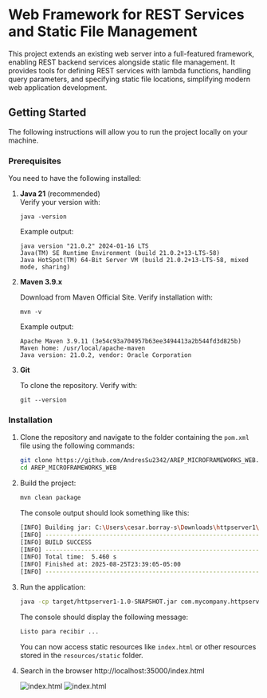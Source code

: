 # Web Framework for REST Services and Static File Management

This project extends an existing web server into a full-featured framework, enabling REST backend services alongside static file management. It provides tools for defining REST services with lambda functions, handling query parameters, and specifying static file locations, simplifying modern web application development.


## Getting Started

The following instructions will allow you to run the project locally on your machine.

### Prerequisites

You need to have the following installed:

1. **Java 21** (recommended)  
   Verify your version with:

   ```
   java -version
    ```
   Example output:

    ```
    java version "21.0.2" 2024-01-16 LTS
    Java(TM) SE Runtime Environment (build 21.0.2+13-LTS-58)
    Java HotSpot(TM) 64-Bit Server VM (build 21.0.2+13-LTS-58, mixed mode, sharing)
    ```

2. **Maven 3.9.x**
   
   Download from Maven Official Site.
   Verify installation with:
   ```
   mvn -v
   ```

   Example output:
   ```
   Apache Maven 3.9.11 (3e54c93a704957b63ee3494413a2b544fd3d825b)
   Maven home: /usr/local/apache-maven
   Java version: 21.0.2, vendor: Oracle Corporation
   ```

3. **Git**

   To clone the repository. Verify with:
   ```
   git --version
   ```

### Installation

1. Clone the repository and navigate to the folder containing the `pom.xml` file using the following commands:

   ```sh
   git clone https://github.com/AndresSu2342/AREP_MICROFRAMEWORKS_WEB.git
   cd AREP_MICROFRAMEWORKS_WEB
   ```

2. Build the project:

   ```sh
   mvn clean package
   ```

   The console output should look something like this:

   ```sh
   [INFO] Building jar: C:\Users\cesar.borray-s\Downloads\httpserver1\target\httpserver1-1.0-SNAPSHOT.jar
   [INFO] ------------------------------------------------------------------------
   [INFO] BUILD SUCCESS
   [INFO] ------------------------------------------------------------------------
   [INFO] Total time:  5.460 s
   [INFO] Finished at: 2025-08-25T23:39:05-05:00
   [INFO] ------------------------------------------------------------------------
   ```

3. Run the application:

      ```sh
      java -cp target/httpserver1-1.0-SNAPSHOT.jar com.mycompany.httpserver1.WebApplication
      ```
   The console should display the following message:
      ```sh
      Listo para recibir ...
      ```
   You can now access static resources like `index.html` or other resources stored in the `resources/static` folder.

4. Search in the browser http://localhost:35000/index.html

   ![index.html](src="https://github.com/user-attachments/assets/94258ca5-8e99-4395-93f1-662df66fd369" )
   ![index.html](https://github.com/user-attachments/assets/94258ca5-8e99-4395-93f1-662df66fd369)


